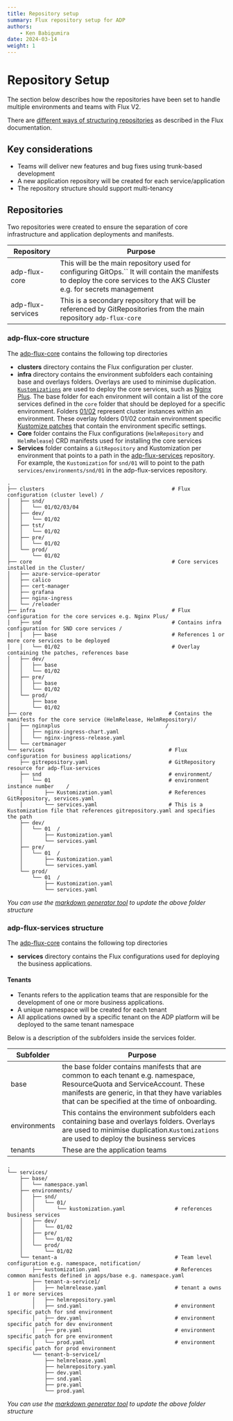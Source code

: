 ```yaml
---
title: Repository setup
summary: Flux repository setup for ADP
authors:
    - Ken Babigumira
date: 2024-03-14
weight: 1
---
```

# Repository Setup

The section below describes how the repositories have been set to handle multiple environments and teams with Flux V2.

There are [different ways of structuring repositories](https://fluxcd.io/flux/guides/repository-structure/) as described in the Flux documentation.

## Key considerations

- Teams will deliver new features and bug fixes using trunk-based development
- A new application repository will be created for each service/application
- The repository structure should support multi-tenancy

## Repositories

Two repositories were created to ensure the separation of core infrastructure and application deployments and manifests.

| Repository        | Purpose                                                                                                                                                                         |
| ----------------- | ------------------------------------------------------------------------------------------------------------------------------------------------------------------------------- |
| adp-flux-core     | This will be the main repository used for configuring GitOps.`` It will contain the manifests to deploy the core services to the AKS Cluster e.g. for secrets management |
| adp-flux-services | This is a secondary repository that will be referenced by GitRepositories from the main repository `adp-flux-core`                                                            |

### adp-flux-core structure

The [adp-flux-core](https://github.com/DEFRA/adp-flux-core)  contains the following top directories

- **clusters** directory contains the Flux configuration per cluster.
- **infra** directory contains the environment subfolders each containing base and overlays folders. Overlays are used to minimise duplication. [`Kustomizations`](https://github.com/DEFRA/adp-flux-core/blob/main/infra/snd/01/kustomization.yaml) are used to deploy the core services, such as [Nginx Plus](). The base folder for each environment will contain a list of the core services defined in the `core` folder that should be deployed for a specific environment. Folders [01/02](https://github.com/DEFRA/adp-flux-core/tree/main/infra/snd/01) represent cluster instances within an environment. These overlay folders 01/02 contain environment specific [Kustomize patches](https://github.com/DEFRA/adp-flux-core/blob/main/infra/snd/01/nginx-ingress-values.yaml) that contain the environment specific settings.
- **Core** folder contains the Flux configurations (`HelmRepository` and `HelmRelease`) CRD manifests used for installing the core services
- **Services** folder contains a `GitRepository` and Kustomization per environment that points to a path in the [adp-flux-services](https://github.com/DEFRA/adp-flux-services) repository. For example, the `Kustomization` for `snd/01` will to point to the path `services/environments/snd/01` in the adp-flux-services repository.

```
.
├── clusters                                         # Flux configuration (cluster level) /
│   ├── snd/
│   │   └── 01/02/03/04
│   ├── dev/
│   │   └── 01/02                                           
│   ├── tst/
│   │   └── 01/02
│   ├── pre/
│   │   └── 01/02
│   └── prod/
│       └── 01/02 
├── core                                             # Core services installed in the Cluster/
│   ├── azure-service-operator
│   ├── calico
│   ├── cert-manager
│   ├── grafana
│   ├── nginx-ingress
│   └── /reloader
├── infra                                            # Flux configuration for the core services e.g. Nginx Plus/
│   ├── snd                                          # Contains infra configuration for SND core services /
│   │   ├── base                                     # References 1 or more core services to be deployed
│   │   └── 01/02                                    # Overlay containing the patches, references base
│   ├── dev/
│   │   ├── base
│   │   └── 01/02
│   ├── pre/
│   │   ├── base
│   │   └── 01/02
│   └── prod/
│       ├── base
│       └── 01/02
├── core                                            # Contains the manifests for the core service (HelmRelease, HelmRepository)/
│   ├── nginxplus                                  /
│   │   ├── nginx-ingress-chart.yaml
│   │   └── nginx-ingress-release.yaml
│   └── certmanager
└── services                                        # Flux configuration for business applications/
    ├── gitrepository.yaml                          # GitRepository resource for adp-flux-services
    ├── snd                                         # environment/
    │   └── 01                                      # environment instance number    /
    │       ├── Kustomization.yaml                  # References GitRepository, services.yaml
    │       └── services.yaml                       # This is a Kustomization file that references gitrepository.yaml and specifies the path
    ├── dev/
    │   └── 01  /
    │       ├── Kustomization.yaml
    │       └── services.yaml
    ├── pre/
    │   └── 01  /
    │       ├── Kustomization.yaml
    │       └── services.yaml
    └── prod/
        └── 01  /
            ├── Kustomization.yaml
            └── services.yaml              
```

_You can use the [markdown generator tool](https://tree.nathanfriend.io/?s=(%27optiws!(%27fancy!true~fullPath!false~trailZgSlash!true~rootDot!true)~source!(%27source!%27clustjs_kFluxB%7Bclustj%20level%7D%206snd8%2F03%2F046dev8_*%206tst86pre86prod8%20Wcore_LkCqIZstalled%20Z%20thEClustj6azure-A-opjator6calico6cjt-managj6grafana6U6%2FreloadjWZfra_L9FluxBfXthEcqIe.g.%20NgZx%20Plus6snd_*9CwtaZIZfraBfXSND%20cqIY55kRQ1%20XmorEcqIto%20bEdeployed8559Ovjlay%20cwtaZZg%20thEpatches%2C%20rQbase6devY86preY86prodY8Wcore_L9CwtaZIthEmanifestIfXthEcq%20%7BHelmRelease%2C%20HelmRJ%7D6%20ngZxplus5LLLL6LU-chartM6LU-releaseM6%20cjtmanagjWAs_9FluxBfXbusZesIapplicatiws6gitrJM5LL9GitRJ%20resourcEfXadp-flux-As6snd_k%226*0155*9%22%20ZstancEnumbjL6LVM59RQGitRJ%2C%20AsM6LAsM5LkThiIiIa%20V%20filEthat%20rQgitrJM%20and%20specifieIthEpathW%20dev6*7mlW%20pre6*7mlW%20prod6*7mlLL%27)~vjsiw!%271%27)*%20%205LLLL*6W*701*6LVM6LAs.ya86*01%2F029%23%20AsjviceB%20cwfiguratiw%20Ee%20Is%20JepositoryL**M.yamlQefjenceIUngZx-ZgressVKustomizatiwW%5CnXor%20Y6*baseZin_55Ljerk%209qorEAwon%22envirwment%01%22wqkj_ZYXWVUQMLJIEBA98765*) to update the above folder structure_

### adp-flux-services structure

The [adp-flux-core](https://github.com/DEFRA/adp-flux-core)  contains the following top directories

- **services** directory contains the Flux configurations used for deploying the business applications.

#### Tenants

- Tenants refers to the application teams that are responsible for the development of one or more business applications.
- A unique namespace will be created for each tenant
- All applications owned by a specific tenant on the ADP platform will be deployed to the same tenant namespace

Below is a description of the subfolders inside the services folder.

| Subfolder    | Purpose                                                                                                                                                                                                                       |
| ------------ | ----------------------------------------------------------------------------------------------------------------------------------------------------------------------------------------------------------------------------- |
| base         | the base folder contains manifests that are common to each tenant e.g. namespace, ResourceQuota and ServiceAccount. These manifests are generic, in that they have variables that can be specified at the time of onboarding. |
| environments | This contains the environment subfolders each containing base and overlays folders. Overlays are used to minimise duplication.`Kustomizations` are used to deploy the business services                                     |
| tenants      | These are the application teams                                                                                                                                                                                               |

```
.
└── services/
    ├── base/
    │   └── namespace.yaml
    ├── environments/
    │   ├── snd/
    │   │   └── 01/
    │   │       └── kustomization.yaml                # references business services
    │   ├── dev/
    │   │   └── 01/02
    │   ├── pre/
    │   │   └── 01/02
    │   └── prod/
    │       └── 01/02  
    └── tenant-a                                      # Team level configuration e.g. namespace, notification/
        ├── kustomization.yaml                        # References common manifests defined in apps/base e.g. namespace.yaml
        ├── tenant-a-service1/
        │   ├── helmrelease.yaml                      # tenant a owns 1 or more services
        │   ├── helmrepository.yaml
        │   ├── snd.yaml                              # environment specific patch for snd environment
        │   ├── dev.yaml                              # environment specific patch for dev environment
        │   ├── pre.yaml                              # environment specific patch for pre environment
        │   └── prod.yaml                             # environment specific patch for prod environment
        └── tenant-b-service1/
            ├── helmrelease.yaml
            ├── helmrepository.yaml
            ├── dev.yaml
            ├── snd.yaml
            ├── pre.yaml
            └── prod.yaml

```

_You can use the [markdown generator tool](https://tree.nathanfriend.io/?s=(%27opKs!(%27fancyN~fullPath!falj~trailingSlashN~rootDotN)~Y(%27Y%279sH8baj4A6H%205s4U4%200148F%20CrObusinesI9s4VGeGod48W8H8E-a77X8CTeam%20level%20c_figuraKQ%2C%20notificaK4FX*CROcomm_%20manifestIdefined%20in%20apps%2FbajQ64E-aM7X%20CE%20a%20ownI1%20qmore%209sJUZ73U5xVZ73V5LeZ73pre5LodZXX83prod54E-bMJV6xU6Le6Lod6H8%27)~versi_!%271%27)*8%203%235%20specific%20patch%20fq4H*5%20envir_ment6.yaml7XX*8%20%209jrviceA%20namespaceBxhelmreC%23%20EtenantFkustomizaKZG4%20W4prH%5CnIs%20JBpository6xKti_LxprM-91Bleaj6N!trueOeferenceIQ%20e.g.AUsndVdevW01%2F02X**Ysource!Z67_onjseqor%20x4*%01xqj_ZYXWVUQONMLKJIHGFECBA9876543*) to update the above folder structure_
